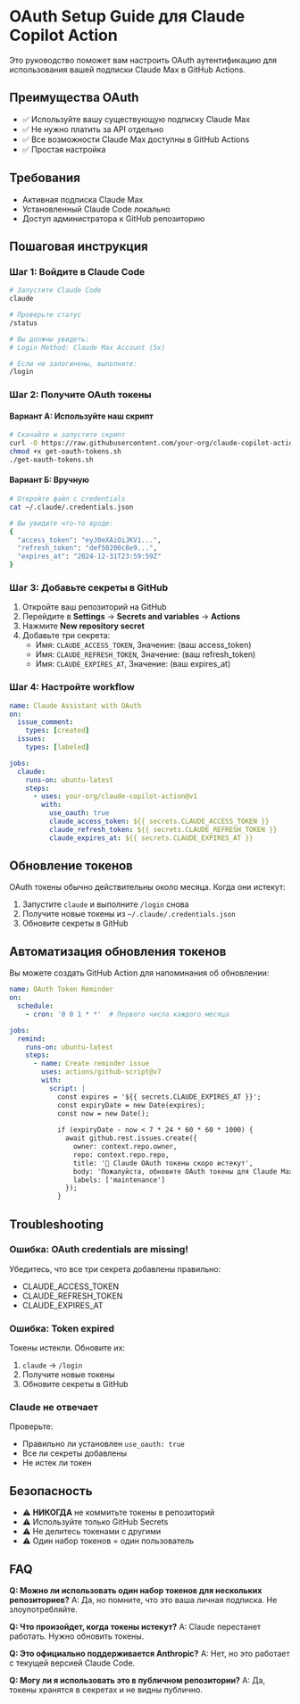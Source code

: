 # OAuth Setup Guide для Claude Copilot Action

Это руководство поможет вам настроить OAuth аутентификацию для использования вашей подписки Claude Max в GitHub Actions.

## Преимущества OAuth

- ✅ Используйте вашу существующую подписку Claude Max
- ✅ Не нужно платить за API отдельно
- ✅ Все возможности Claude Max доступны в GitHub Actions
- ✅ Простая настройка

## Требования

- Активная подписка Claude Max
- Установленный Claude Code локально
- Доступ администратора к GitHub репозиторию

## Пошаговая инструкция

### Шаг 1: Войдите в Claude Code

```bash
# Запустите Claude Code
claude

# Проверьте статус
/status

# Вы должны увидеть:
# Login Method: Claude Max Account (5x)

# Если не залогинены, выполните:
/login
```

### Шаг 2: Получите OAuth токены

#### Вариант А: Используйте наш скрипт

```bash
# Скачайте и запустите скрипт
curl -O https://raw.githubusercontent.com/your-org/claude-copilot-action/main/scripts/get-oauth-tokens.sh
chmod +x get-oauth-tokens.sh
./get-oauth-tokens.sh
```

#### Вариант Б: Вручную

```bash
# Откройте файл с credentials
cat ~/.claude/.credentials.json

# Вы увидите что-то вроде:
{
  "access_token": "eyJ0eXAiOiJKV1...",
  "refresh_token": "def50200c8e9...",
  "expires_at": "2024-12-31T23:59:59Z"
}
```

### Шаг 3: Добавьте секреты в GitHub

1. Откройте ваш репозиторий на GitHub
2. Перейдите в **Settings** → **Secrets and variables** → **Actions**
3. Нажмите **New repository secret**
4. Добавьте три секрета:
   - Имя: `CLAUDE_ACCESS_TOKEN`, Значение: (ваш access_token)
   - Имя: `CLAUDE_REFRESH_TOKEN`, Значение: (ваш refresh_token)
   - Имя: `CLAUDE_EXPIRES_AT`, Значение: (ваш expires_at)

### Шаг 4: Настройте workflow

```yaml
name: Claude Assistant with OAuth
on:
  issue_comment:
    types: [created]
  issues:
    types: [labeled]

jobs:
  claude:
    runs-on: ubuntu-latest
    steps:
      - uses: your-org/claude-copilot-action@v1
        with:
          use_oauth: true
          claude_access_token: ${{ secrets.CLAUDE_ACCESS_TOKEN }}
          claude_refresh_token: ${{ secrets.CLAUDE_REFRESH_TOKEN }}
          claude_expires_at: ${{ secrets.CLAUDE_EXPIRES_AT }}
```

## Обновление токенов

OAuth токены обычно действительны около месяца. Когда они истекут:

1. Запустите `claude` и выполните `/login` снова
2. Получите новые токены из `~/.claude/.credentials.json`
3. Обновите секреты в GitHub

## Автоматизация обновления токенов

Вы можете создать GitHub Action для напоминания об обновлении:

```yaml
name: OAuth Token Reminder
on:
  schedule:
    - cron: '0 0 1 * *'  # Первого числа каждого месяца

jobs:
  remind:
    runs-on: ubuntu-latest
    steps:
      - name: Create reminder issue
        uses: actions/github-script@v7
        with:
          script: |
            const expires = '${{ secrets.CLAUDE_EXPIRES_AT }}';
            const expiryDate = new Date(expires);
            const now = new Date();
            
            if (expiryDate - now < 7 * 24 * 60 * 60 * 1000) {
              await github.rest.issues.create({
                owner: context.repo.owner,
                repo: context.repo.repo,
                title: '🔑 Claude OAuth токены скоро истекут',
                body: 'Пожалуйста, обновите OAuth токены для Claude Max.\n\nТекущий срок истечения: ' + expires,
                labels: ['maintenance']
              });
            }
```

## Troubleshooting

### Ошибка: OAuth credentials are missing!

Убедитесь, что все три секрета добавлены правильно:
- CLAUDE_ACCESS_TOKEN
- CLAUDE_REFRESH_TOKEN  
- CLAUDE_EXPIRES_AT

### Ошибка: Token expired

Токены истекли. Обновите их:
1. `claude` → `/login`
2. Получите новые токены
3. Обновите секреты в GitHub

### Claude не отвечает

Проверьте:
- Правильно ли установлен `use_oauth: true`
- Все ли секреты добавлены
- Не истек ли токен

## Безопасность

- ⚠️ **НИКОГДА** не коммитьте токены в репозиторий
- ⚠️ Используйте только GitHub Secrets
- ⚠️ Не делитесь токенами с другими
- ⚠️ Один набор токенов = один пользователь

## FAQ

**Q: Можно ли использовать один набор токенов для нескольких репозиториев?**
A: Да, но помните, что это ваша личная подписка. Не злоупотребляйте.

**Q: Что произойдет, когда токены истекут?**
A: Claude перестанет работать. Нужно обновить токены.

**Q: Это официально поддерживается Anthropic?**
A: Нет, но это работает с текущей версией Claude Code.

**Q: Могу ли я использовать это в публичном репозитории?**
A: Да, токены хранятся в секретах и не видны публично.
